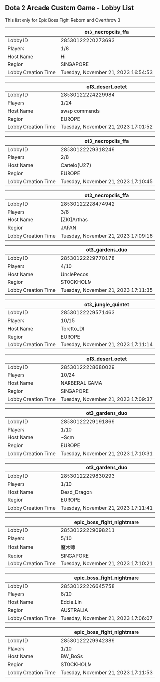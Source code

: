## Dota 2 Arcade Custom Game - Lobby List

This list only for Epic Boss Fight Reborn and Overthrow 3

|  | ot3_necropolis_ffa |
| ------ | ------ |
| Lobby ID | 28530122220273693 |
| Players | 1/8 |
| Host Name | Hi |
| Region | SINGAPORE |
| Lobby Creation Time | Tuesday, November 21, 2023 16:54:53 |


|  | ot3_desert_octet |
| ------ | ------ |
| Lobby ID | 28530122224229984 |
| Players | 1/24 |
| Host Name | swap commends |
| Region | EUROPE |
| Lobby Creation Time | Tuesday, November 21, 2023 17:01:52 |


|  | ot3_necropolis_ffa |
| ------ | ------ |
| Lobby ID | 28530122229318249 |
| Players | 2/8 |
| Host Name | Cartelo(U27) |
| Region | EUROPE |
| Lobby Creation Time | Tuesday, November 21, 2023 17:10:45 |


|  | ot3_necropolis_ffa |
| ------ | ------ |
| Lobby ID | 28530122228474942 |
| Players | 3/8 |
| Host Name | [ZIG]Arthas |
| Region | JAPAN |
| Lobby Creation Time | Tuesday, November 21, 2023 17:09:16 |


|  | ot3_gardens_duo |
| ------ | ------ |
| Lobby ID | 28530122229770178 |
| Players | 4/10 |
| Host Name | UnclePecos |
| Region | STOCKHOLM |
| Lobby Creation Time | Tuesday, November 21, 2023 17:11:35 |


|  | ot3_jungle_quintet |
| ------ | ------ |
| Lobby ID | 28530122229571463 |
| Players | 10/15 |
| Host Name | Toretto_DI |
| Region | EUROPE |
| Lobby Creation Time | Tuesday, November 21, 2023 17:11:14 |


|  | ot3_desert_octet |
| ------ | ------ |
| Lobby ID | 28530122228680029 |
| Players | 10/24 |
| Host Name | NARBERAL GAMA |
| Region | SINGAPORE |
| Lobby Creation Time | Tuesday, November 21, 2023 17:09:37 |


|  | ot3_gardens_duo |
| ------ | ------ |
| Lobby ID | 28530122229191869 |
| Players | 1/10 |
| Host Name | ~Sqm |
| Region | EUROPE |
| Lobby Creation Time | Tuesday, November 21, 2023 17:10:31 |


|  | ot3_gardens_duo |
| ------ | ------ |
| Lobby ID | 28530122229830293 |
| Players | 1/10 |
| Host Name | Dead_Dragon |
| Region | EUROPE |
| Lobby Creation Time | Tuesday, November 21, 2023 17:11:41 |


|  | epic_boss_fight_nightmare |
| ------ | ------ |
| Lobby ID | 28530122229098211 |
| Players | 5/10 |
| Host Name | 魔术师 |
| Region | SINGAPORE |
| Lobby Creation Time | Tuesday, November 21, 2023 17:10:21 |


|  | epic_boss_fight_nightmare |
| ------ | ------ |
| Lobby ID | 28530122226645758 |
| Players | 8/10 |
| Host Name | Eddie.Lin |
| Region | AUSTRALIA |
| Lobby Creation Time | Tuesday, November 21, 2023 17:06:07 |


|  | epic_boss_fight_nightmare |
| ------ | ------ |
| Lobby ID | 28530122229942389 |
| Players | 1/10 |
| Host Name | BW_BoSs |
| Region | STOCKHOLM |
| Lobby Creation Time | Tuesday, November 21, 2023 17:11:53 |


